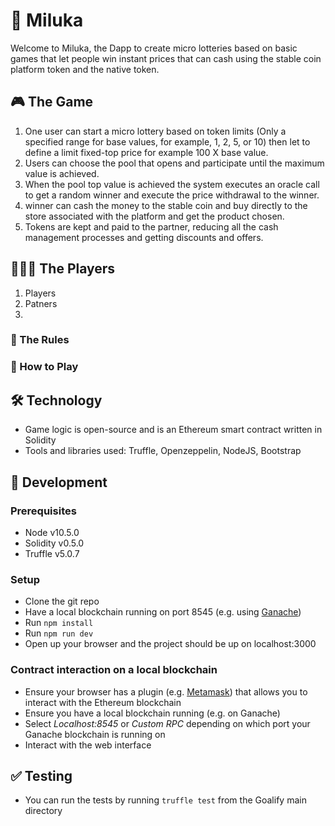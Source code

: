 # :star2: Miluka

Welcome to Miluka, the Dapp to create micro lotteries based on basic games that let people win instant prices that can cash using the stable coin platform token and the native token.
 
## 🎮 The Game

1) One user can start a micro lottery based on token limits (Only a specified range for base values, for example, 1, 2, 5, or 10) then let to define a limit fixed-top price for example 100 X base value.
2) Users can choose the pool that opens and participate until the maximum value is achieved.
3) When the pool top value is achieved the system executes an oracle call to get a random winner and execute the price withdrawal to the winner.
4) winner can cash the money to the stable coin and buy directly to the store associated with the platform and get the product chosen.
5) Tokens are kept and paid to the partner, reducing all the cash management processes and getting discounts and offers.

## 👩🏻‍💻 The Players

1. Players
2. Patners
3. 

### 📜 The Rules




### 📖 How to Play



## 🛠 Technology

- Game logic is open-source and is an Ethereum smart contract written in Solidity
- Tools and libraries used: Truffle, Openzeppelin, NodeJS, Bootstrap

## 🚀‍ Development

### Prerequisites
- Node v10.5.0
- Solidity v0.5.0
- Truffle v5.0.7

### Setup
- Clone the git repo  
- Have a local blockchain running on port 8545 (e.g. using [Ganache](https://www.trufflesuite.com/ganache))
- Run `npm install`
- Run `npm run dev`
- Open up your browser and the project should be up on localhost:3000

### Contract interaction on a local blockchain
- Ensure your browser has a plugin (e.g. [Metamask](https://metamask.io/)) that allows you to interact with the Ethereum blockchain
- Ensure you have a local blockchain running (e.g. on Ganache)
- Select *Localhost:8545* or *Custom RPC* depending on which port your Ganache blockchain is running on
- Interact with the web interface

## ✅ Testing
- You can run the tests by running `truffle test` from the Goalify main directory
